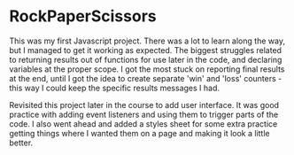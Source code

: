 # RockPaperScissors

This was my first Javascript project. There was a lot to learn along the way, but I managed to get it working as expected. The biggest struggles related to returning results out of functions for use later in the code, and declaring variables at the proper scope. I got the most stuck on reporting final results at the end, until I got the idea to create separate 'win' and 'loss' counters - this way I could keep the specific results messages I had. 

Revisited this project later in the course to add user interface. It was good practice with adding event listeners and using them to trigger parts of the code. I also went ahead and added a styles sheet for some extra practice getting things where I wanted them on a page and making it look a little better. 


